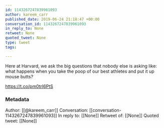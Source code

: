 ```yaml
---
id: 1143267247839961093
author: kareem_carr
published_date: 2019-06-24 21:18:47 +00:00
conversation_id: 1143267247839961093
in_reply_to: None
retweet: None
quoted_tweet: None
type: tweet
tags:

---
```


Here at Harvard, we ask the big questions that nobody else is asking like: what happens when you take the poop of our best athletes and put it up mouse butts?
 
https://t.co/pm0trI6PtS

### Metadata

Author: [[@kareem_carr]]
Conversation: [[conversation-1143267247839961093]]
In reply to: [[None]]
Retweet of: [[None]]
Quoted tweet: [[None]]
